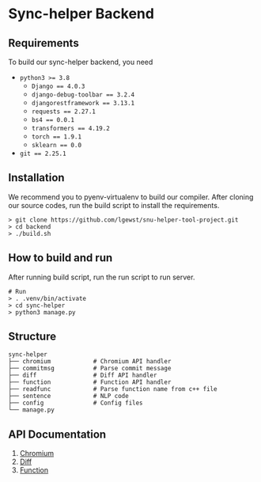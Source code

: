 # Sync-helper Backend

## Requirements
To build our sync-helper backend, you need
- `python3 >= 3.8`
  - `Django == 4.0.3`
  - `django-debug-toolbar == 3.2.4`
  - `djangorestframework == 3.13.1`
  - `requests == 2.27.1`
  - `bs4 == 0.0.1`
  - `transformers == 4.19.2`
  - `torch == 1.9.1`
  - `sklearn == 0.0`
- `git == 2.25.1`

## Installation
We recommend you to pyenv-virtualenv to build our compiler. After cloning our source codes, run the build script to install the requirements.

```
> git clone https://github.com/lgewst/snu-helper-tool-project.git
> cd backend
> ./build.sh
```

## How to build and run
After running build script, run the run script to run server.
```
# Run
> . .venv/bin/activate
> cd sync-helper
> python3 manage.py
```

## Structure
```
sync-helper
├── chromium            # Chromium API handler
├── commitmsg           # Parse commit message
├── diff                # Diff API handler
├── function            # Function API handler
├── readfunc            # Parse function name from c++ file
├── sentence            # NLP code
├── config              # Config files
└── manage.py
```

## API Documentation
1. [Chromium](https://github.com/lgewst/snu-helper-tool-project/wiki/chromium)
2. [Diff](https://github.com/lgewst/snu-helper-tool-project/wiki/diff)
3. [Function](https://github.com/lgewst/snu-helper-tool-project/wiki/functions)
